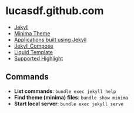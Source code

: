# lucasdf.github.com

- [Jekyll](https://jekyllrb.com/docs/home/)  
- [Minima Theme](https://github.com/jekyll/minima)
- [Applications built using Jekyll](https://github.com/jekyll/jekyll/wiki/sites)
- [Jekyll Compose](https://github.com/jekyll/jekyll-compose)
- [Liquid Template](https://shopify.github.io/liquid/)
- [Supported Highlight](https://github.com/jneen/rouge/wiki/List-of-supported-languages-and-lexers)

## Commands
- **List commands**: ```bundle exec jekyll help```
- **Find theme (minima) files**: ```bundle show minima```
- **Start local server**: ```bundle exec jekyll serve```
